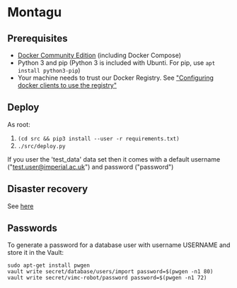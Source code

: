 # Montagu
## Prerequisites
* [Docker Community Edition](https://docs.docker.com/engine/installation/) 
  (including Docker Compose)
* Python 3 and pip (Python 3 is included with Ubunti. For pip, use `apt install python3-pip`)
* Your machine needs to trust our Docker Registry. See 
  ["Configuring docker clients to use the registry"](https://github.com/vimc/montagu-ci#configuring-docker-clients-to-use-the-registry)

## Deploy
As root:

1. `(cd src && pip3 install --user -r requirements.txt)`
1. `./src/deploy.py`

If you user the 'test_data' data set then it comes with a default username 
("test.user@imperial.ac.uk") and password ("password")

## Disaster recovery
See [here](docs/DisasterRecovery.md)

## Passwords
To generate a password for a database user with username USERNAME and store it
in the Vault:

```
sudo apt-get install pwgen
vault write secret/database/users/import password=$(pwgen -n1 80)
vault write secret/vimc-robot/password password=$(pwgen -n1 72)
```
